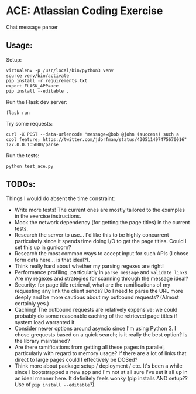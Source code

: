 # ACE: Atlassian Coding Exercise
Chat message parser

## Usage:

Setup:

```
virtualenv -p /usr/local/bin/python3 venv
source venv/bin/activate
pip install -r requirements.txt
export FLASK_APP=ace
pip install --editable .
```

Run the Flask dev server:

```
flask run
```

Try some requests:

```
curl -X POST --data-urlencode "message=@bob @john (success) such a cool feature; https://twitter.com/jdorfman/status/430511497475670016" 127.0.0.1:5000/parse
```

Run the tests:

```
python test_ace.py
```

## TODOs:
Things I would do absent the time constraint:

- Write more tests! The current ones are mostly tailored to the examples in the exercise instructions.
- Mock the network dependency (for getting the page titles) in the current tests.
- Research the server to use... I'd like this to be highly concurrent particularly since it spends time doing I/O to get the page titles. Could I set this up in gunicorn?
- Research the most common ways to accept input for such APIs (I chose form data here... is that ideal?).
- Think really hard about whether my parsing regexes are right!
- Performance profiling, particularly in `parse_message` and `validate_links`. Are my regexes and strategies for scanning through the message ideal?
- Security: for page title retrieval, what are the ramifications of my requesting any link the client sends? Do I need to parse the URL more deeply and be more cautious about my outbound requests? (Almost certainly yes.)
- Caching! The outbound requests are relatively expensive; we could probably do some reasonable caching of the retrieved page titles if system load warranted it.
- Consider newer options around asyncio since I'm using Python 3. I chose grequests based on a quick search; is it really the best option? Is the library maintained?
- Are there ramifications from getting all these pages in parallel, particularly with regard to memory usage? If there are a lot of links that direct to large pages could I effectively be DOSed?
- Think more about package setup / deployment / etc. It's been a while since I bootstrapped a new app and I'm not at all sure I've set it all up in an ideal manner here. It definitely feels wonky (pip installs AND setup?? Use of `pip install --editable`?).
